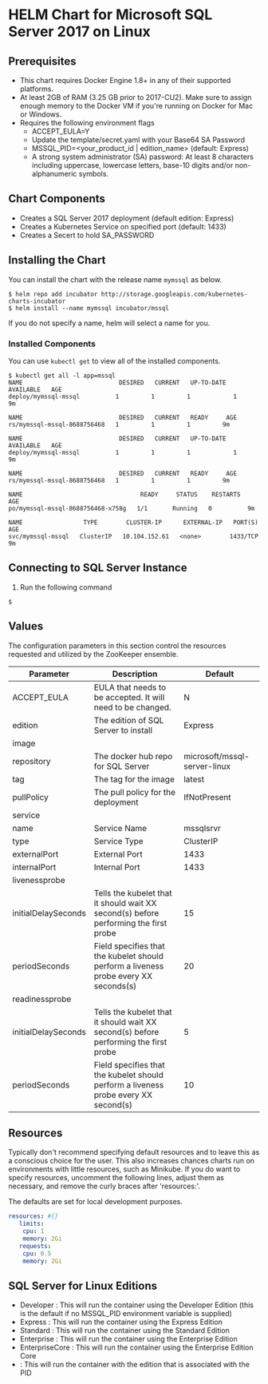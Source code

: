# HELM Chart for Microsoft SQL Server 2017 on Linux

## Prerequisites
 * This chart requires Docker Engine 1.8+ in any of their supported platforms.
 * At least 2GB of RAM (3.25 GB prior to 2017-CU2). Make sure to assign enough memory to the Docker VM if you're running on Docker for Mac or Windows.
 * Requires the following environment flags
   - ACCEPT_EULA=Y
   - Update the template/secret.yaml with your Base64 SA Password
   - MSSQL_PID=<your_product_id | edition_name> (default: Express)
   - A strong system administrator (SA) password: At least 8 characters including uppercase, lowercase letters, base-10 digits and/or non-alphanumeric symbols.

## Chart Components
 * Creates a SQL Server 2017 deployment (default edition: Express)
 * Creates a Kubernetes Service on specified port (default: 1433)
 * Creates a Secert to hold SA_PASSWORD

 ## Installing the Chart
You can install the chart with the release name `mymssql` as below.

```console
$ helm repo add incubator http://storage.googleapis.com/kubernetes-charts-incubator
$ helm install --name mymssql incubator/mssql
```

If you do not specify a name, helm will select a name for you.

### Installed Components
You can use `kubectl get` to view all of the installed components.

```console{%raw}
$ kubectl get all -l app=mssql
NAME                           DESIRED   CURRENT   UP-TO-DATE   AVAILABLE   AGE
deploy/mymssql-mssql          1         1         1            1           9m

NAME                           DESIRED   CURRENT   READY     AGE
rs/mymssql-mssql-8688756468   1         1         1         9m

NAME                           DESIRED   CURRENT   UP-TO-DATE   AVAILABLE   AGE
deploy/mymssql-mssql          1         1         1            1           9m

NAME                           DESIRED   CURRENT   READY     AGE
rs/mymssql-mssql-8688756468   1         1         1         9m

NAME                                 READY     STATUS    RESTARTS   AGE
po/mymssql-mssql-8688756468-x758g   1/1       Running   0          9m

NAME                 TYPE        CLUSTER-IP      EXTERNAL-IP   PORT(S)    AGE
svc/mymssql-mssql   ClusterIP   10.104.152.61   <none>        1433/TCP   9m

```

## Connecting to SQL Server Instance
1.  Run the following command
```console
$ 
```

## Values
The configuration parameters in this section control the resources requested and utilized by the ZooKeeper ensemble.

| Parameter | Description | Default |
| --------- | ----------- | ------- |
| ACCEPT_EULA | EULA that needs to be accepted.  It will need to be changed. | N |
| edition | The edition of SQL Server to install | Express |
| image | |  |
| repository | The docker hub repo for SQL Server | microsoft/mssql-server-linux |
| tag | The tag for the image | latest |
| pullPolicy | The pull policy for the deployment | IfNotPresent |
| service | | |
| name | Service Name | mssqlsrvr |
| type | Service Type | ClusterIP |
| externalPort | External Port | 1433 |
| internalPort | Internal Port | 1433 |
| livenessprobe | | |
| initialDelaySeconds | Tells the kubelet that it should wait XX second(s) before performing the first probe | 15 |
| periodSeconds | Field specifies that the kubelet should perform a liveness probe every XX seconds(s) | 20 |
| readinessprobe | | |
| initialDelaySeconds | Tells the kubelet that it should wait XX second(s) before performing the first probe | 5 |
| periodSeconds | Field specifies that the kubelet should perform a liveness probe every XX second(s) | 10 | 

## Resources
Typically don't recommend specifying default resources and to leave this as a conscious
choice for the user. This also increases chances charts run on environments with little
resources, such as Minikube. If you do want to specify resources, uncomment the following
lines, adjust them as necessary, and remove the curly braces after 'resources:'.

The defaults are set for local development purposes.
```yaml
resources: #{}
   limits:
    cpu: 1
    memory: 2Gi
   requests:
    cpu: 0.5
    memory: 2Gi
```
## SQL Server for Linux Editions
 * Developer : This will run the container using the Developer Edition (this is the default if no MSSQL_PID environment variable is supplied)
 * Express : This will run the container using the Express Edition
 * Standard : This will run the container using the Standard Edition
 * Enterprise : This will run the container using the Enterprise Edition
 * EnterpriseCore : This will run the container using the Enterprise Edition Core
 * <valid product id> : This will run the container with the edition that is associated with the PID
